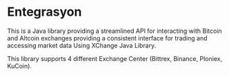 # Entegrasyon
This is a Java library providing a streamlined API for interacting with Bitcoin and Altcoin exchanges providing a consistent interface for trading and accessing market data Using XChange Java Library. 

This library supports 4 different Exchange Center (Bittrex, Binance, Ploniex, KuCoin). 

